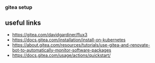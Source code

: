 
### gitea setup

## useful links
- https://gitea.com/davidgardiner/flux3
- https://docs.gitea.com/installation/install-on-kubernetes
- https://about.gitea.com/resources/tutorials/use-gitea-and-renovate-bot-to-automatically-monitor-software-packages
- https://docs.gitea.com/usage/actions/quickstart/
